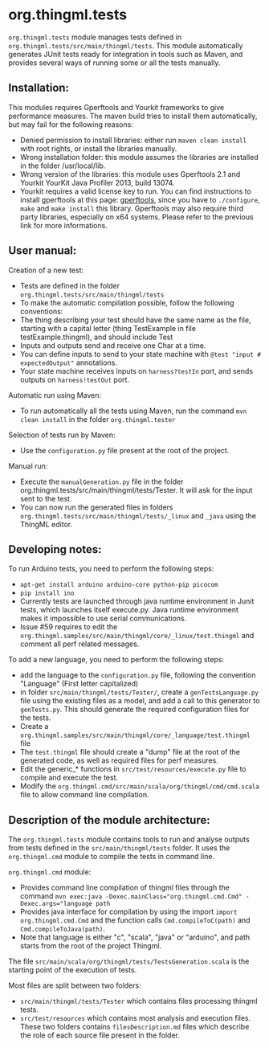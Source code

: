 org.thingml.tests
==================

`org.thingml.tests` module manages tests defined in `org.thingml.tests/src/main/thingml/tests`. 
This module automatically generates JUnit tests ready for integration in tools such as Maven, and provides several ways of running some or all the tests manually.

Installation:
-------------
This modules requires Gperftools and Yourkit frameworks to give performance measures. The maven build tries to install them automatically, but may fail for the following reasons:
  
  * Denied permission to install libraries: either run `maven clean install` with root rights, or install the libraries manually.
  * Wrong installation folder: this module assumes the libraries are installed in the folder /usr/local/lib. 
  * Wrong version of the libraries: this module uses Gperftools 2.1 and Yourkit YourKit Java Profiler 2013, build 13074.
  * Yourkit requires a valid license key to run. 
You can find instructions to install gperftools at this page: [gperftools](http://gperftools.googlecode.com/svn/trunk/INSTALL), since you have to `./configure`, `make` and `make install` this library.
Gperftools may also require third party libraries, especially on x64 systems. Please refer to the previous link for more informations.

User manual:
------------
Creation of a new test:
  
  * Tests are defined in the folder `org.thingml.tests/src/main/thingml/tests`
  * To make the automatic compilation possible, follow the following conventions:
  * The thing describing your test should have the same name as the file, starting with a capital letter (thing TestExample in file testExample.thingml), and should include Test
  * Inputs and outputs send and receive one Char at a time.
  * You can define inputs to send to your state machine with `@test "input # expectedOutput"` annotations.
  * Your state machine receives inputs on `harness?testIn` port, and sends outputs on `harness!testOut` port.
	
Automatic run using Maven:
  
  * To run automatically all the tests using Maven, run the command `mvn clean install` in the folder `org.thingml.tester`
	
Selection of tests run by Maven:
  
  * Use the `configuration.py` file present at the root of the project.

Manual run:
  
  * Execute the `manualGeneration.py` file in the folder org.thingml.tests/src/main/thingml/tests/Tester. It will ask for the input sent to the test.
  * You can now run the generated files in folders `org.thingml.tests/src/main/thingml/tests/_linux` and `_java` using the ThingML editor.
	
Developing notes:
-----------------
To run Arduino tests, you need to perform the following steps:
  
  * `apt-get install arduino arduino-core python-pip picocom`
  * `pip install ino`
  * Currently tests are launched through java runtime environment in Junit tests, which launches itself execute.py.
    Java runtime environment makes it impossible to use serial communications.
  * Issue #59 requires to edit the `org.thingml.samples/src/main/thingml/core/_linux/test.thingml` and comment all perf related messages.
  
To add a new language, you need to perform the following steps:
  
  * add the language to the `configuration.py` file, following the convention "Language" (First letter capitalized)
  * in folder `src/main/thingml/tests/Tester/`, create a `genTestsLanguage.py` file using the existing files as a model, and add a call to this generator to `genTests.py`.
	This should generate the required configuration files for the tests.
  * Create a `org.thingml.samples/src/main/thingml/core/_language/test.thingml` file
  * The `test.thingml` file should create a "dump" file at the root of the generated code, as well as required files for perf measures.
  * Edit the generic_* functions in `src/test/resources/execute.py` file to compile and execute the test.
  * Modify the `org.thingml.cmd/src/main/scala/org/thingml/cmd/cmd.scala` file to allow command line compilation.

Description of the module architecture:
---------------------------------------
The `org.thingml.tests` module contains tools to run and analyse outputs from tests defined in the `src/main/thingml/tests` folder.
It uses the `org.thingml.cmd` module to compile the tests in command line.

`org.thingml.cmd` module:
  
  * Provides command line compilation of thingml files through the command `mvn exec:java -Dexec.mainClass="org.thingml.cmd.Cmd" -Dexec.args="language path`
  * Provides java interface for compilation by using the import `import org.thingml.cmd.Cmd` and the function calls `Cmd.compileToC(path)` and `Cmd.compileToJava(path)`.
  * Note that language is either "c", "scala", "java" or "arduino", and path starts from the root of the project Thingml.

The file `src/main/scala/org/thingml/tests/TestsGeneration.scala` is the starting point of the execution of tests.
	
Most files are split between two folders: 
  
  * `src/main/thingml/tests/Tester` which contains files processing thingml tests.
  * `src/test/resources` which contains most analysis and execution files.
These two folders contains `filesDescription.md` files which describe the role of each source file present in the folder.
